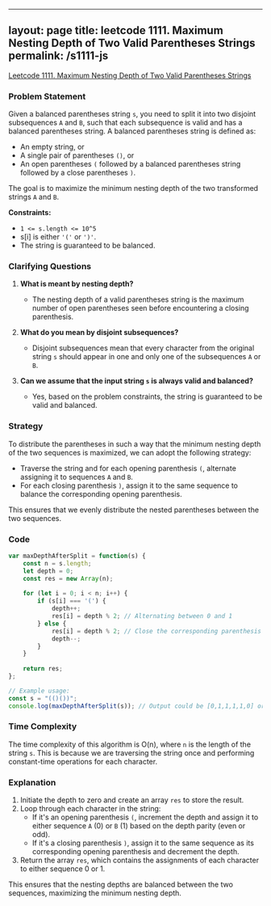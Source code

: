 
---
layout: page
title: leetcode 1111. Maximum Nesting Depth of Two Valid Parentheses Strings
permalink: /s1111-js
---
[Leetcode 1111. Maximum Nesting Depth of Two Valid Parentheses Strings](https://algoadvance.github.io/algoadvance/l1111)
### Problem Statement

Given a balanced parentheses string `s`, you need to split it into two disjoint subsequences `A` and `B`, such that each subsequence is valid and has a balanced parentheses string. A balanced parentheses string is defined as:
- An empty string, or
- A single pair of parentheses `()`, or
- An open parentheses `(` followed by a balanced parentheses string followed by a close parentheses `)`.

The goal is to maximize the minimum nesting depth of the two transformed strings `A` and `B`.

**Constraints:**
- `1 <= s.length <= 10^5`
- s[i] is either `'('` or `')'`.
- The string is guaranteed to be balanced.

### Clarifying Questions

1. **What is meant by nesting depth?**
   - The nesting depth of a valid parentheses string is the maximum number of open parentheses seen before encountering a closing parenthesis.

2. **What do you mean by disjoint subsequences?**
   - Disjoint subsequences mean that every character from the original string `s` should appear in one and only one of the subsequences `A` or `B`.

3. **Can we assume that the input string `s` is always valid and balanced?**
   - Yes, based on the problem constraints, the string is guaranteed to be valid and balanced.

### Strategy

To distribute the parentheses in such a way that the minimum nesting depth of the two sequences is maximized, we can adopt the following strategy:
- Traverse the string and for each opening parenthesis `(`, alternate assigning it to sequences `A` and `B`.
- For each closing parenthesis `)`, assign it to the same sequence to balance the corresponding opening parenthesis.

This ensures that we evenly distribute the nested parentheses between the two sequences.

### Code

```javascript
var maxDepthAfterSplit = function(s) {
    const n = s.length;
    let depth = 0;
    const res = new Array(n);
    
    for (let i = 0; i < n; i++) {
        if (s[i] === '(') {
            depth++;
            res[i] = depth % 2; // Alternating between 0 and 1
        } else {
            res[i] = depth % 2; // Close the corresponding parenthesis in the same sequence
            depth--;
        }
    }
    
    return res;
};

// Example usage:
const s = "(()())";
console.log(maxDepthAfterSplit(s)); // Output could be [0,1,1,1,1,0] or similar split
```

### Time Complexity

The time complexity of this algorithm is O(n), where `n` is the length of the string `s`. This is because we are traversing the string once and performing constant-time operations for each character.

### Explanation
1. Initiate the depth to zero and create an array `res` to store the result.
2. Loop through each character in the string:
   - If it's an opening parenthesis `(`, increment the depth and assign it to either sequence `A` (0) or `B` (1) based on the depth parity (even or odd).
   - If it's a closing parenthesis `)`, assign it to the same sequence as its corresponding opening parenthesis and decrement the depth.
3. Return the array `res`, which contains the assignments of each character to either sequence 0 or 1. 

This ensures that the nesting depths are balanced between the two sequences, maximizing the minimum nesting depth.